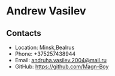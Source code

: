 # Andrew Vasilev

## Contacts

- Location: Minsk,Bealrus
- Phone: +375257438944
- Email: andruha.vasilev.2004@mail.ru
- GitHub: https://github.com/Magn-Boy